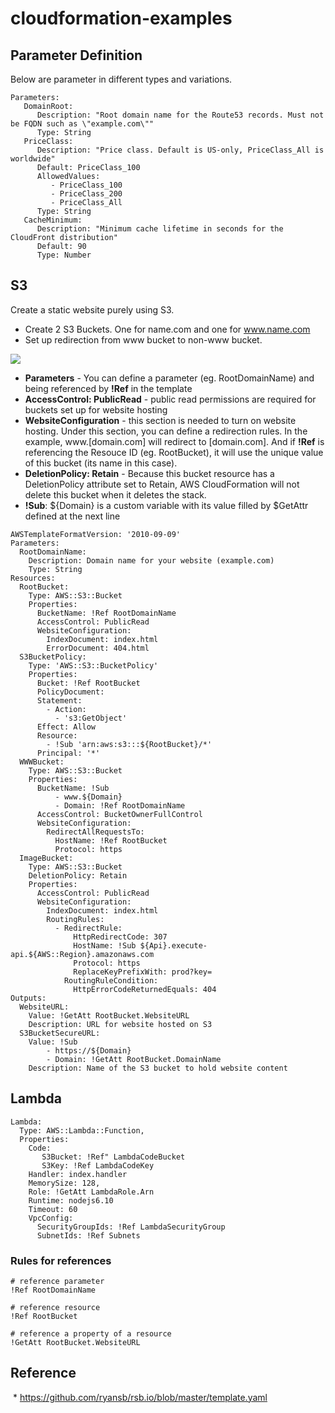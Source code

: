 # cloudformation-examples

## Parameter Definition
Below are parameter in different types and variations.
```
Parameters:  
   DomainRoot:    
      Description: "Root domain name for the Route53 records. Must not be FQDN such as \"example.com\""    
      Type: String  
   PriceClass:    
      Description: "Price class. Default is US-only, PriceClass_All is worldwide"    
      Default: PriceClass_100    
      AllowedValues:      
         - PriceClass_100      
         - PriceClass_200      
         - PriceClass_All    
      Type: String  
   CacheMinimum:    
      Description: "Minimum cache lifetime in seconds for the CloudFront distribution"    
      Default: 90    
      Type: Number
```

## S3
Create a static website purely using S3.
  * Create 2 S3 Buckets. One for name.com and one for www.name.com
  * Set up redirection from www bucket to non-www bucket.

![](https://raw.githubusercontent.com/widdix/aws-cf-templates/master/static-website/static-website.png)
  
  * **Parameters** - You can define a parameter (eg. RootDomainName) and being referenced by **!Ref** in the template
  * **AccessControl: PublicRead** - public read permissions are required for buckets set up for website hosting
  * **WebsiteConfiguration** - this section is needed to turn on website hosting. Under this section, you can define a redirection rules. In the example, www.[domain.com] will redirect to [domain.com]. And if **!Ref** is referencing the Resouce ID (eg. RootBucket), it will use the unique value of this bucket (its name in this case).
  * **DeletionPolicy: Retain** -  Because this bucket resource has a DeletionPolicy attribute set to Retain, AWS CloudFormation will not delete this bucket when it deletes the stack.
  * **!Sub**: ${Domain} is a custom variable with its value filled by $GetAttr defined at the next line
  
```
AWSTemplateFormatVersion: '2010-09-09'
Parameters:
  RootDomainName:
    Description: Domain name for your website (example.com)
    Type: String
Resources:
  RootBucket:
    Type: AWS::S3::Bucket
    Properties:
      BucketName: !Ref RootDomainName
      AccessControl: PublicRead
      WebsiteConfiguration:
        IndexDocument: index.html
        ErrorDocument: 404.html
  S3BucketPolicy:    
    Type: 'AWS::S3::BucketPolicy'    
    Properties:      
      Bucket: !Ref RootBucket      
      PolicyDocument:        
      Statement:        
        - Action:          
          - 's3:GetObject'          
      Effect: Allow          
      Resource:          
        - !Sub 'arn:aws:s3:::${RootBucket}/*'          
      Principal: '*'
  WWWBucket:
    Type: AWS::S3::Bucket
    Properties:
      BucketName: !Sub
          - www.${Domain}
          - Domain: !Ref RootDomainName
      AccessControl: BucketOwnerFullControl
      WebsiteConfiguration:
        RedirectAllRequestsTo:
          HostName: !Ref RootBucket
          Protocol: https
  ImageBucket:
    Type: AWS::S3::Bucket
    DeletionPolicy: Retain
    Properties:
      AccessControl: PublicRead
      WebsiteConfiguration:
        IndexDocument: index.html
        RoutingRules:
          - RedirectRule:
              HttpRedirectCode: 307
              HostName: !Sub ${Api}.execute-api.${AWS::Region}.amazonaws.com
              Protocol: https
              ReplaceKeyPrefixWith: prod?key=
            RoutingRuleCondition:
              HttpErrorCodeReturnedEquals: 404
Outputs:
  WebsiteURL:
    Value: !GetAtt RootBucket.WebsiteURL
    Description: URL for website hosted on S3
  S3BucketSecureURL:
    Value: !Sub
        - https://${Domain}
        - Domain: !GetAtt RootBucket.DomainName
    Description: Name of the S3 bucket to hold website content
```

## Lambda
```
Lambda:
  Type: AWS::Lambda::Function,			
  Properties:
    Code:
       S3Bucket: !Ref" LambdaCodeBucket
       S3Key: !Ref LambdaCodeKey
    Handler: index.handler
    MemorySize: 128,	
    Role: !GetAtt LambdaRole.Arn
    Runtime: nodejs6.10
    Timeout: 60
    VpcConfig:
      SecurityGroupIds: !Ref LambdaSecurityGroup
      SubnetIds: !Ref Subnets
```

### Rules for references
```
# reference parameter
!Ref RootDomainName

# reference resource
!Ref RootBucket

# reference a property of a resource
!GetAtt RootBucket.WebsiteURL

```

## Reference
  * https://github.com/ryansb/rsb.io/blob/master/template.yaml
